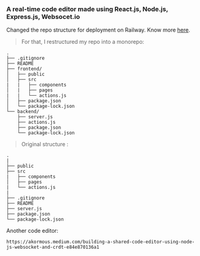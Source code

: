 ### A real-time code editor made using React.js, Node.js, Express.js, Websocet.io

Changed the repo structure for deployment on Railway. Know more [here](https://github.com/4vinn/cypher-code-editor).

>For that, I restructured my repo into a monorepo:
```
.
├── .gitignore
├── README
├── frontend/
│   ├── public
│   ├── src
|   |   ├── components
│   |   ├── pages
|   |   └── actions.js
│   ├── package.json
│   └── package-lock.json
└── backend/
    ├── server.js
    ├── actions.js
    ├── package.json
    └── package-lock.json
```
> Original structure :
```
.
|
├── public
├── src
|   ├── components
│   ├── pages
|   └── actions.js
|   
├── .gitignore
├── README    
├── server.js    
├── package.json
└── package-lock.json    
```


Another code editor:
```
https://akormous.medium.com/building-a-shared-code-editor-using-node-js-websocket-and-crdt-e84e870136a1
```
